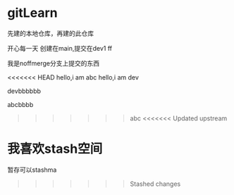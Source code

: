 # gitLearn
先建的本地仓库，再建的此仓库
 
开心每一天
创建在main,提交在dev1 
ff
 
我是noffmerge分支上提交的东西

<<<<<<< HEAD
hello,i am abc 
hello,i am dev




devbbbbbb 


abcbbbb
>>>>>>> abc
<<<<<<< Updated upstream

我喜欢stash空间
=======
暂存可以stashma
>>>>>>> Stashed changes
